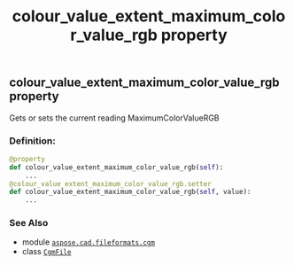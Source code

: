 ﻿---
title: colour_value_extent_maximum_color_value_rgb property
second_title: Aspose.CAD for Python via .NET API References
description: 
type: docs
weight: 190
url: /python-net/aspose.cad.fileformats.cgm/cgmfile/colour_value_extent_maximum_color_value_rgb/
is_root: false
---

## colour_value_extent_maximum_color_value_rgb property


Gets or sets the current reading MaximumColorValueRGB
### Definition:
```python
@property
def colour_value_extent_maximum_color_value_rgb(self):
    ...
@colour_value_extent_maximum_color_value_rgb.setter
def colour_value_extent_maximum_color_value_rgb(self, value):
    ...
```

### See Also
* module [`aspose.cad.fileformats.cgm`](../../)
* class [`CgmFile`](/cad/python-net/aspose.cad.fileformats.cgm/cgmfile)
